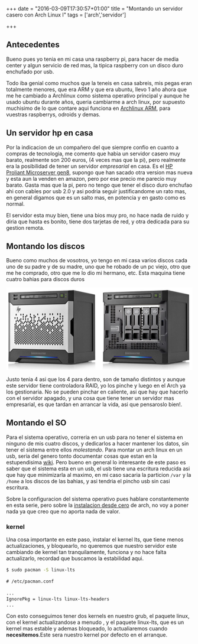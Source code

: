 +++
date = "2016-03-09T17:30:57+01:00"
title = "Montando un servidor casero con Arch Linux I"
tags = ['arch','servidor']

+++

## Antecedentes
Bueno pues yo tenia en mi casa una raspberry pi, para hacer de media center y algun servicio de red mas, la tipica raspberry con un disco duro enchufado por usb.

Todo iba genial como muchos que la teneis en casa sabreis, mis pegas eran totalmente menores, que era ARM y que era ubuntu, llevo 1 año ahora que me he cambiado a Archlinux como sistema operativo principal y aunque he usado ubuntu durante años, queria cambiarme a arch linux, por supuesto muchisimo de lo que contare aqui funciona en [Archlinux ARM][1], para vuestras raspberrys, odroids y demas.

[1]:https://archlinuxarm.org/

## Un servidor hp en casa
Por la indicacion de un compañero del que siempre confio en cuanto a compras de tecnologia, me comento que habia un servidor casero muy barato, realmente son 200 euros, (4 veces mas que la pi), pero realmente era la posibilidad de tener un servidor *empresarial* en casa. Es el [HP Proliant Microserver gen8][2], supongo que han sacado otra version mas nueva y esta aun la venden en amazon, pero por ese precio me parecio muy barato. Gasta mas que la pi, pero no tengo que tener el disco duro enchufao ahi con cables por usb 2.0 y asi podria seguir justificandome un rato mas, en general digamos que es un salto mas, en potencia y en gasto como es normal.

El servidor esta muy bien, tiene una bios muy pro, no hace nada de ruido y diria que hasta es bonito, tiene dos tarjetas de red, y otra dedicada para su gestion remota.


[2]:http://www8.hp.com/es/es/products/proliant-servers/product-detail.html?oid=5379860#!tab=specs


## Montando los discos
Bueno como muchos de vosotros, yo tengo en mi casa varios discos cada uno de su padre y de su madre, uno que he robado de un pc viejo, otro que me he comprado, otro que me lo dio mi hermano, etc. Esta maquina tiene cuatro bahias para discos duros

![](/images/proliant_1.jpg)

Justo tenia 4 asi que los 4 para dentro, son de tamaño distintos y aunque este servidor tiene controladora RAID, yo los pinche y luego en el Arch ya los gestionaria. No se pueden pinchar en caliente, asi que hay que hacerlo con el servidor apagado, y una cosa que tiene tener un servidor mas empresarial, es que tardan en arrancar la vida, asi que pensaroslo bien!.


## Montando el SO
Para el sistema operativo, correria en un usb para no tener el sistema en ninguno de mis cuatro discos, y dedicarlos a hacer mantener los datos, sin tener el sistema entre ellos *molestando*. Para montar un arch linux en un usb, seria del genero tonto documentar cosas que estan en la estupendisima [wiki][3]. Pero bueno en general lo interesante de este paso es saber que el sistema esta en un usb, el usb tiene una escritura reducida asi que hay que minimizarla al maximo, en mi caso sacaria la particion ```/var``` y la ```/home``` a los discos de las bahias, y asi tendria el pincho usb sin casi escritura.

Sobre la configuracion del sistema operativo pues hablare constantemente en esta serie, pero sobre la [instalacion desde cero][4] de arch, no voy a poner nada ya que creo que no aporta nada de valor.

### kernel
Una cosa importante en este paso, instalar el kernel lts, que tiene menos actualizaciones, y bloquearlo, no queremos que nuestro servidor este cambiando de kernel tan tranquilamente, funciona y no hace falta actualizarlo, recordad que buscamos la estabilidad aqui.

```bash
$ sudo pacman -S linux-lts
```

```
# /etc/pacman.conf

...
IgnorePkg = linux-lts linux-lts-headers
...
```

Con esto conseguimos tener dos kernels en nuestro grub, el paquete linux, con el kernel actualizandose a menudo , y el paquete linux-lts, que es un kernel mas estable y ademas bloqueado, lo actualiaremos cuando **necesitemos**.Este sera nuestro kernel por defecto en el arranque.



[3]:https://wiki.archlinux.org/index.php/Installing_Arch_Linux_on_a_USB_key
[4]:https://wiki.archlinux.org/index.php/Installation_guide
